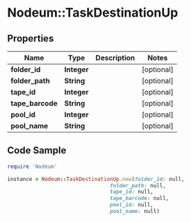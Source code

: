 # Nodeum::TaskDestinationUp

## Properties

Name | Type | Description | Notes
------------ | ------------- | ------------- | -------------
**folder_id** | **Integer** |  | [optional] 
**folder_path** | **String** |  | [optional] 
**tape_id** | **Integer** |  | [optional] 
**tape_barcode** | **String** |  | [optional] 
**pool_id** | **Integer** |  | [optional] 
**pool_name** | **String** |  | [optional] 

## Code Sample

```ruby
require 'Nodeum'

instance = Nodeum::TaskDestinationUp.new(folder_id: null,
                                 folder_path: null,
                                 tape_id: null,
                                 tape_barcode: null,
                                 pool_id: null,
                                 pool_name: null)
```


